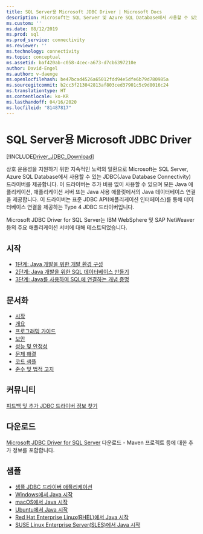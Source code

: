 ```yaml
---
title: SQL Server용 Microsoft JDBC Driver | Microsoft Docs
description: Microsoft는 SQL Server 및 Azure SQL Database에서 사용할 수 있는 JDBC 드라이버를 제공하여 Java 애플리케이션, 서버 또는 애플릿에 대한 연결을 설정합니다.
ms.custom: ''
ms.date: 08/12/2019
ms.prod: sql
ms.prod_service: connectivity
ms.reviewer: ''
ms.technology: connectivity
ms.topic: conceptual
ms.assetid: baf420ab-c058-4cec-a673-d7cb6397210e
author: David-Engel
ms.author: v-daenge
ms.openlocfilehash: be47bcad4526a65012fdd94e5dfe6b79d780985a
ms.sourcegitcommit: b2cc3f213042813af803ced37901c5c9d8016c24
ms.translationtype: HT
ms.contentlocale: ko-KR
ms.lasthandoff: 04/16/2020
ms.locfileid: "81487817"
---
```

# <a name="microsoft-jdbc-driver-for-sql-server"></a>SQL Server용 Microsoft JDBC Driver

[!INCLUDE[Driver_JDBC_Download](../../includes/driver_jdbc_download.md)]

상호 운용성을 지원하기 위한 지속적인 노력의 일환으로 Microsoft는 SQL Server, Azure SQL Database에서 사용할 수 있는 JDBC(Java Database Connectivity) 드라이버를 제공합니다. 이 드라이버는 추가 비용 없이 사용할 수 있으며 모든 Java 애플리케이션, 애플리케이션 서버 또는 Java 사용 애플릿에서의 Java 데이터베이스 연결을 제공합니다. 이 드라이버는 표준 JDBC API(애플리케이션 인터페이스)를 통해 데이터베이스 연결을 제공하는 Type 4 JDBC 드라이버입니다.

Microsoft JDBC Driver for SQL Server는 IBM WebSphere 및 SAP NetWeaver 등의 주요 애플리케이션 서버에 대해 테스트되었습니다.
  
## <a name="getting-started"></a>시작  

* [1단계: Java 개발을 위한 개발 환경 구성](step-1-configure-development-environment-for-java-development.md)  
* [2단계: Java 개발을 위한 SQL 데이터베이스 만들기](step-2-create-a-sql-database-for-java-development.md)  
* [3단계: Java를 사용하여 SQL에 연결하는 개념 증명](step-3-proof-of-concept-connecting-to-sql-using-java.md)  
  
## <a name="documentation"></a>문서화  

* [시작](getting-started-with-the-jdbc-driver.md)
* [개요](overview-of-the-jdbc-driver.md)  
* [프로그래밍 가이드](programming-guide-for-jdbc-sql-driver.md)
* [보안](securing-jdbc-driver-applications.md)  
* [성능 및 안정성](improving-performance-and-reliability-with-the-jdbc-driver.md)  
* [문제 해결](diagnosing-problems-with-the-jdbc-driver.md)
* [코드 샘플](sample-jdbc-driver-applications.md)
* [준수 및 법적 고지](compliance-and-legal-for-the-jdbc-sql-driver.md)  
  
## <a name="community"></a>커뮤니티

[피드백 및 추가 JDBC 드라이버 정보 찾기](finding-additional-jdbc-driver-information.md)  
  
## <a name="download"></a>다운로드

[Microsoft JDBC Driver for SQL Server](download-microsoft-jdbc-driver-for-sql-server.md) 다운로드 - Maven 프로젝트 등에 대한 추가 정보를 포함합니다.
  
## <a name="samples"></a>샘플  

* [샘플 JDBC 드라이버 애플리케이션](sample-jdbc-driver-applications.md)  
* [Windows에서 Java 시작](https://www.microsoft.com/sql-server/developer-get-started/java/windows/)
* [macOS에서 Java 시작](https://www.microsoft.com/sql-server/developer-get-started/java/mac/)
* [Ubuntu에서 Java 시작](https://www.microsoft.com/sql-server/developer-get-started/java/ubuntu/)
* [Red Hat Enterprise Linux(RHEL)에서 Java 시작](https://www.microsoft.com/sql-server/developer-get-started/java/rhel/)
* [SUSE Linux Enterprise Server(SLES)에서 Java 시작](https://www.microsoft.com/sql-server/developer-get-started/java/sles/)
